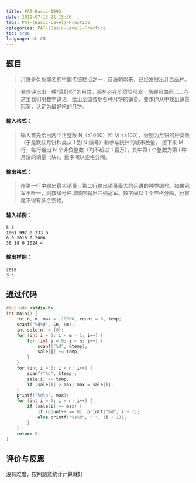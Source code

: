 ```yaml
---
title: PAT-Basic-1092
date: 2019-07-13 21:15:36
tags: PAT-(Basic-Level)-Practice
categories: PAT-(Basic-Level)-Practice
toc: true
language: zh-CN
---
```


## 题目
>月饼是久负盛名的中国传统糕点之一，自唐朝以来，已经发展出几百品种。

>若想评比出一种“最好吃”的月饼，那势必在吃货界引发一场腥风血雨…… 在这里我们用数字说话，给出全国各地各种月饼的销量，要求你从中找出销量冠军，认定为最好吃的月饼。

#### 输入格式：

>输入首先给出两个正整数 N（≤1000）和 M（≤100），分别为月饼的种类数（于是默认月饼种类从 1 到 N 编号）和参与统计的城市数量。
接下来 M 行，每行给出 N 个非负整数（均不超过 1 百万），其中第 i 个整数为第 i 种月饼的销量（块）。数字间以空格分隔。

#### 输出格式：
>在第一行中输出最大销量，第二行输出销量最大的月饼的种类编号。如果冠军不唯一，则按编号递增顺序输出并列冠军。数字间以 1 个空格分隔，行首尾不得有多余空格。
#### 输入样例：
	5 3
	1001 992 0 233 6
	8 0 2018 0 2008
	36 18 0 1024 4
#### 输出样例：
	2018
	3 5
## 通过代码
```c++
#include <stdio.h>
int main() {
	int n, m, max = -10000, count = 0, temp;
	scanf("%d%d", &n, &m);
	int sale[n] = {0};
	for (int i = 0; i < m - 1; i++) {
		for (int j = 0; j < n; j++) {
			scanf("%d", &temp);
			sale[j] += temp;
		}
	}
	for (int i = 0; i < n; i++) {
		scanf("%d", &temp);
		sale[i] += temp;
		if (sale[i] > max) max = sale[i];
	}
	printf("%d\n", max);
	for (int i = 0; i < n; i++) {
		if (sale[i] == max) {
			if (count++ == 0)  printf("%d", i + 1);
			else printf("%s%d", " ", (i + 1));
		}
	}
	return 0;
}
```

## 评价与反思
没有难度，按照题意统计计算就好
